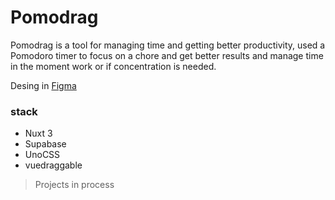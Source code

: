 # Pomodrag

Pomodrag is a tool for managing time and getting better productivity, used a Pomodoro timer to focus on a chore and get better results and manage time in the moment work or if concentration is needed.


Desing in [Figma](https://www.figma.com/file/H8kdTzxdLZ6W09S4mE6iyz/Pomodrag-App?type=design&node-id=0-1&mode=design&t=fu6kAXPDFk1Okx61-0)

### stack

- Nuxt 3
- Supabase
- UnoCSS
- vuedraggable


> Projects in process



